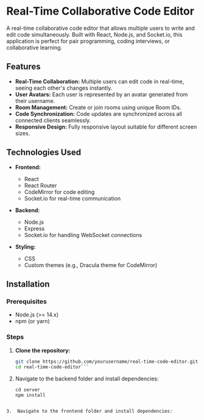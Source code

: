 # Real-Time Collaborative Code Editor

A real-time collaborative code editor that allows multiple users to write and edit code simultaneously. Built with React, Node.js, and Socket.io, this application is perfect for pair programming, coding interviews, or collaborative learning.

## Features

- **Real-Time Collaboration:** Multiple users can edit code in real-time, seeing each other's changes instantly.
- **User Avatars:** Each user is represented by an avatar generated from their username.
- **Room Management:** Create or join rooms using unique Room IDs.
- **Code Synchronization:** Code updates are synchronized across all connected clients seamlessly.
- **Responsive Design:** Fully responsive layout suitable for different screen sizes.

## Technologies Used

- **Frontend:**
  - React
  - React Router
  - CodeMirror for code editing
  - Socket.io for real-time communication

- **Backend:**
  - Node.js
  - Express
  - Socket.io for handling WebSocket connections

- **Styling:**
  - CSS
  - Custom themes (e.g., Dracula theme for CodeMirror)

## Installation

### Prerequisites

- Node.js (>= 14.x)
- npm (or yarn)

### Steps

1. **Clone the repository:**

   ```bash
   git clone https://github.com/yourusername/real-time-code-editor.git
   cd real-time-code-editor```

2. Navigate to the backend folder and install dependencies:
   ```
   cd server
   npm install
  ```

3.  Navigate to the frontend folder and install dependencies:
